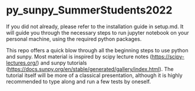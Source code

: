 # py_sunpy_SummerStudents2022
If you did not already, please refer to the installation guide in setup.md. It will guide you through the necessary steps to run jupyter notebook on your personal machine, using the required python packages.

This repo offers a quick blow through all the beginning steps to use python and sunpy. Most material is inspired by scipy lecture notes (https://scipy-lectures.org/) and sunpy tutorials (https://docs.sunpy.org/en/stable/generated/gallery/index.html). The tutorial itself will be more of a classical presentation, although it is highly recommended to type along and run a few tests by oneself.
